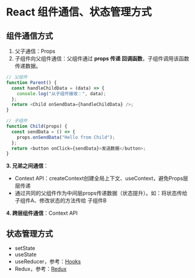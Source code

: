 # React 组件通信、状态管理方式

## 组件通信方式
1. 父子通信：Props
2. 子组件向父组件通信：父组件通过 **props 传递 回调函数**，子组件调用该函数传递数据。
```js
// 父组件
function Parent() {
  const handleChildData = (data) => {
    console.log("从子组件接收：", data);
  };
  return <Child onSendData={handleChildData} />;
}

// 子组件
function Child(props) {
  const sendData = () => {
    props.onSendData("Hello from Child");
  };
  return <button onClick={sendData}>发送数据</button>;
}
```
**3. 兄弟之间通信**：
 - Context API：createContext创建全局上下文、useContext，避免Props层层传递
 - 通过共同的父组件作为中间层props传递数据（状态提升）。如：将状态传给 子组件A、修改状态的方法传给 子组件B

**4. 跨层组件通信**：Context API

## 状态管理方式
* setState
* useState
* useReducer，参考：[Hooks](./1.3__Hooks.md)
* Redux，参考：[Redux](./6.1__Redux.md)
